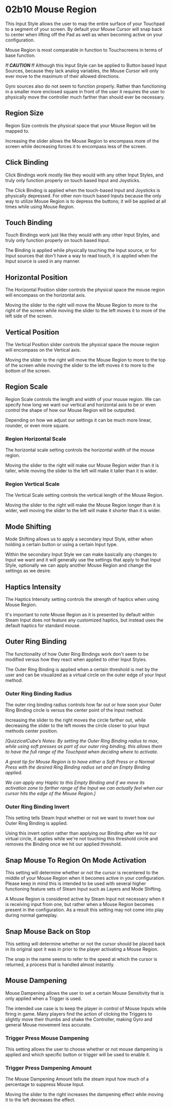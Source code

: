 # 02b10 Mouse Region

This Input Style allows the user to map the entire surface of your Touchpad to a segment of your screen. By default your Mouse Cursor will snap back to center when lifting off the Pad as well as when becoming active on your configuration.

Mouse Region is most comparable in function to Touchscreens in terms of base function.

**_!! CAUTION !!_** Although this Input Style can be applied to Button based Input Sources, because they lack analog variables, the Mouse Cursor will only ever move to the maximum of their allowed directions.

Gyro sources also do not seem to function properly. Rather than functioning in a smaller more enclosed square in front of the user it requires the user to physically move the controller much farther than should ever be necessary.

## Region Size

Region Size controls the physical space that your Mouse Region will be mapped to.

Increasing the slider allows the Mouse Region to encompass more of the screen while decreasing forces it to encompass less of the screen.

## Click Binding

Click Bindings work mostly like they would with any other Input Styles, and truly only function properly on touch based Input and Joysticks.

The Click Binding is applied when the touch-based Input and Joysticks is physically depressed. For other non-touch based Inputs because the only way to utilize Mouse Region is to depress the buttons; it will be applied at all times while using Mouse Region.

## Touch Binding

Touch Bindings work just like they would with any other Input Styles, and truly only function properly on touch based Input.

The Binding is applied while physically touching the Input source, or for Input sources that don't have a way to read touch, it is applied when the Input source is used in any manner.

## Horizontal Position

The Horizontal Position slider controls the physical space the mouse region will encompass on the horizontal axis.

Moving the slider to the right will move the Mouse Region to more to the right of the screen while moving the slider to the left moves it to more of the left side of the screen.

## Vertical Position

The Vertical Position slider controls the physical space the mouse region will encompass on the Vertical axis.

Moving the slider to the right will move the Mouse Region to more to the top of the screen while moving the slider to the left moves it to more to the bottom of the screen.

## Region Scale

Region Scale controls the length and width of your mouse region. We can specify how long we want our vertical and horizontal axis to be or even control the shape of how our Mouse Region will be outputted.

Depending on how we adjust our settings it can be much more linear, rounder, or even more square.

### Region Horizontal Scale

The horizontal scale setting controls the horizontal width of the mouse region.

Moving the slider to the right will make our Mouse Region wider than it is taller, while moving the slider to the left will make it taller than it is wider.

### Region Vertical Scale

The Vertical Scale setting controls the vertical length of the Mouse Region.

Moving the slider to the right will make the Mouse Region longer than it is wider, well moving the slider to the left will make it shorter than it is wider.

## Mode Shifting

Mode Shifting allows us to apply a secondary Input Style, either when holding a certain button or using a certain Input type.

Within the secondary Input Style we can make basically any changes to Input we want and it will generally use the settings that apply to that Input Style, optionally we can apply another Mouse Region and change the settings as we desire.

## Haptics Intensity

The Haptics Intensity setting controls the strength of haptics when using Mouse Region.

It's important to note Mouse Region as it is presented by default within Steam Input does not feature any customized haptics, but instead uses the default haptics for standard mouse.

## Outer Ring Binding

The functionality of how Outer Ring Bindings work don't seem to be modified versus how they react when applied to other Input Styles.

The Outer Ring Binding is applied when a certain threshold is met by the user and can be visualized as a virtual circle on the outer edge of your Input method.

### Outer Ring Binding Radius

The outer ring binding radius controls how far out or how soon your Outer Ring Binding circle is versus the center point of the Input method.

Increasing the slider to the right moves the circle farther out, while decreasing the slider to the left moves the circle closer to your Input methods center position.

*[QuizzicalCube’s Notes: By setting the Outer Ring Binding radius to max, while using soft presses as part of our outer ring binding, this allows them to have the full range of the Touchpad when deciding where to activate.*

*A great tip for Mouse Region is to have either a Soft Press or a Normal Press with the desired Ring Binding radius set and an Empty Binding applied.*

*We can apply any Haptic to this Empty Binding and if we move its activation zone to farther range of the Input we can actually feel when our cursor hits the edge of the Mouse Region.]*

### Outer Ring Binding Invert

This setting tells Steam Input whether or not we want to invert how our Outer Ring Binding is applied.

Using this invert option rather than applying our Binding after we hit our virtual circle, it applies while we're not touching this threshold circle and removes the Binding once we hit our applied threshold.

## Snap Mouse To Region On Mode Activation

This setting will determine whether or not the cursor is recentered to the middle of your Mouse Region when it becomes active in your configuration. Please keep in mind this is intended to be used with several higher functioning feature sets of Steam Input such as Layers and Mode Shifting.

A Mouse Region is considered active by Steam Input not necessary when it is receiving input from one, but rather when a Mouse Region becomes present in the configuration. As a result this setting may not come into play during normal gameplay.

## Snap Mouse Back on Stop

This setting will determine whether or not the cursor should be placed back in its original spot it was in prior to the player activating a Mouse Region.

The snap in the name seems to refer to the speed at which the cursor is returned, a process that is handled almost instantly.

## Mouse Dampening

Mouse Dampening allows the user to set a certain Mouse Sensitivity that is only applied when a Trigger is used.

The intended use case is to keep the player in control of Mouse Inputs while firing in game. Many players find the action of clicking the Triggers to slightly move their thumbs and shake the Controller, making Gyro and general Mouse movement less accurate.

### Trigger Press Mouse Dampening

This setting allows the user to choose whether or not mouse dampening is applied and which specific button or trigger will be used to enable it.

### Trigger Press Dampening Amount

The Mouse Dampening Amount tells the steam input how much of a percentage to suppress Mouse Input.

Moving the slider to the right increases the dampening effect while moving it to the left decreases the effect.
